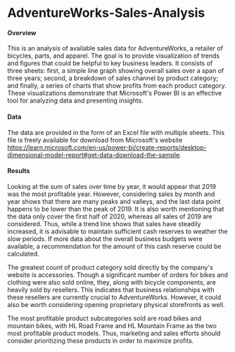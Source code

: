 # AdventureWorks-Sales-Analysis

#### Overview
This is an analysis of available sales data for AdventureWorks, a retailer of bicycles, parts, and apparel. The goal is to provide visualization of trends and figures that could be helpful to key business leaders. It consists of three sheets: first, a simple line graph showing overall sales over a span of three years; second, a breakdown of sales channel by product category; and finally, a series of charts that show profits from each product category. These visualizations demonstrate that Microsoft's Power BI is an effective tool for analyzing data and presenting insights.

#### Data
The data are provided in the form of an Excel file with multiple sheets. This file is freely available for download from Microsoft's website https://learn.microsoft.com/en-us/power-bi/create-reports/desktop-dimensional-model-report#get-data-download-the-sample. 

#### Results
Looking at the sum of sales over time by year, it would appear that 2019 was the most profitable year. However, considering sales by month and year shows that there are many peaks and valleys, and the last data point happens to be lower than the peak of 2019. It is also worth mentioning that the data only cover the first half of 2020, whereas all sales of 2019 are considered. Thus, while a trend line shows that sales have steadily increased, it is advisable to maintain sufficient cash reserves to weather the slow periods. If more data about the overall business budgets were available, a recommendation for the amount of this cash reserve could be calculated. 

The greatest count of product category sold directly by the company's website is accessories. Though a significant number of orders for bikes and clothing were also sold online, they, along with bicycle components, are heavily sold by resellers. This indicates that business relationships with these resellers are currently crucial to AdventureWorks. However, it could also be worth considering opening proprietary physical storefronts as well.

The most profitable product subcategories sold are road bikes and mountain bikes, with HL Road Frame and HL Mountain Frame as the two most profitable product models. Thus, marketing and sales efforts should consider prioritizing these products in order to maximize profits. 

